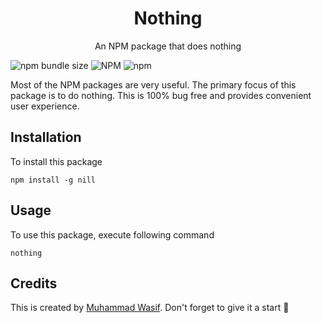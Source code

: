 <h1 align="center">Nothing</h1>
<p align="center">An NPM package that does nothing</p>

![npm bundle size](https://img.shields.io/bundlephobia/min/nill)
![NPM](https://img.shields.io/npm/l/nill)
![npm](https://img.shields.io/npm/v/nill)

Most of the NPM packages are very useful. The primary focus of this package is to do nothing. This is 100% bug free and provides convenient user experience.

## Installation
To install this package
```
npm install -g nill

```

## Usage
To use this package, execute following command
```
nothing
```

## Credits
This is created by [Muhammad Wasif](https://muhammadwasif.github.io/). Don't forget to give it a start 🎃
